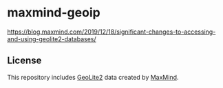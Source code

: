 # maxmind-geoip

https://blog.maxmind.com/2019/12/18/significant-changes-to-accessing-and-using-geolite2-databases/

## License

This repository includes [GeoLite2](https://dev.maxmind.com/geoip/geoip2/geolite2/) data created by [MaxMind](https://www.maxmind.com).

